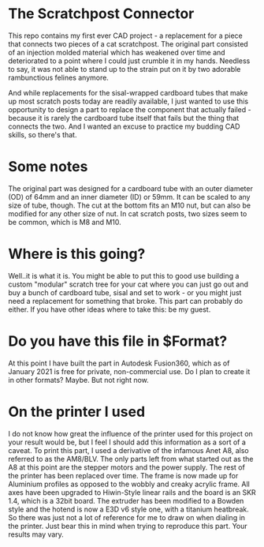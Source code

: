 # The Scratchpost Connector
This repo contains my first ever CAD project - a replacement for a piece that connects two pieces of a cat scratchpost. 
The original part consisted of an injection molded material which has weakened over time and deteriorated to a point where I could just crumble it in my hands. 
Needless to say, it was not able to stand up to the strain put on it by two adorable rambunctious felines anymore. 

And while replacements for the sisal-wrapped cardboard tubes that make up most scratch posts today are readily available, I just wanted to use this opportunity to design a part to replace the component that actually failed - because it is rarely the cardboard tube itself that fails but the thing that connects the two. 
And I wanted an excuse to practice my budding CAD skills, so there's that. 

# Some notes
The original part was designed for a cardboard tube with an outer diameter (OD) of 64mm and an inner diameter (ID) or 59mm. It can be scaled to any size of tube, though. The cut at the bottom fits an M10 nut, but can also be modified for any other size of nut. 
In cat scratch posts, two sizes seem to be common, which is M8 and M10.

# Where is this going?
Well..it is what it is. You might be able to put this to good use building a custom "modular" scratch tree for your cat where you can just go out and buy a bunch of cardboard tube, sisal and set to work - or you might just need a replacement for something that broke. This part can probably do either. If you have other ideas where to take this: be my guest.

# Do you have this file in $Format?
At this point I have built the part in Autodesk Fusion360, which as of January 2021 is free for private, non-commercial use.
Do I plan to create it in other formats? Maybe. But not right now.

# On the printer I used
I do not know how great the influence of the printer used for this project on your result would be, but I feel I should add this information as a sort of a caveat. 
To print this part, I used a derivative of the infamous Anet A8, also referred to as the AM8/BLV. The only parts left from what started out as the A8 at this point are the stepper motors and the power supply. The rest of the printer has been replaced over time. The frame is now made up for Aluminium profiles as opposed to the wobbly and creaky acrylic frame. All axes have been upgraded to Hiwin-Style linear rails and the board is an SKR 1.4, which is a 32bit board. The extruder has been modified to a Bowden style and the hotend is now a E3D v6 style one, with a titanium heatbreak. So there was just not a lot of reference for me to draw on when dialing in the printer. Just bear this in mind when trying to reproduce this part. Your results may vary.


